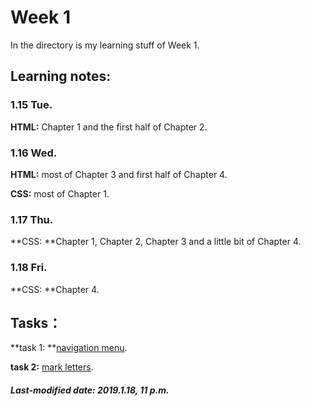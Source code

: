 # Week 1

In the directory is my learning stuff of Week 1.

## Learning notes:

### 1.15 Tue.

**HTML:** Chapter 1 and the first half of Chapter 2.

### 1.16 Wed.

**HTML:** most of Chapter 3 and first half of Chapter 4.

**CSS:** most of Chapter 1.

### 1.17 Thu.

**CSS: **Chapter 1, Chapter 2, Chapter 3 and a little bit of Chapter 4.

### 1.18 Fri.

**CSS: **Chapter 4.

## Tasks：

**task 1: **[navigation menu](https://developer.mozilla.org/zh-CN/docs/Learn/HTML/Introduction_to_HTML/Creating_hyperlinks#%E4%B8%BB%E5%8A%A8%E5%AD%A6%E4%B9%A0%EF%BC%9A%E5%88%9B%E5%BB%BA%E4%B8%80%E4%B8%AA%E5%AF%BC%E8%88%AA%E8%8F%9C%E5%8D%95).

**task 2:** [mark letters](https://developer.mozilla.org/zh-CN/docs/Learn/HTML/Introduction_to_HTML/Marking_up_a_letter).

##### Last-modified date: 2019.1.18, 11 p.m.